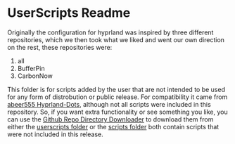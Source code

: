 UserScripts Readme
==================

Originally the configuration for hyprland was inspired by three different repositories, which we then took what we liked and went our own direction on the rest, these repositories were:

1. all
2. BufferPin
3. CarbonNow

This folder is for scripts added by the user that are not intended to be used for any form of distrobution or public release.
For compatibility it came from [abeer555 Hyprland-Dots](https://github.com/abeer555/Hyprland-Dots), although not all scripts
were included in this repository. So, if you want extra functionality or see something you like, you can use the
[Github Repo Directory Downloader](https://download-directory.github.io/) to download them from either the
[userscripts folder](https://github.com/abeer555/Hyprland-Dots/tree/master/hypr/UserScripts) or the
[scripts folder](https://github.com/abeer555/Hyprland-Dots/tree/master/hypr/scripts) both contain scripts that were
not included in this release.
